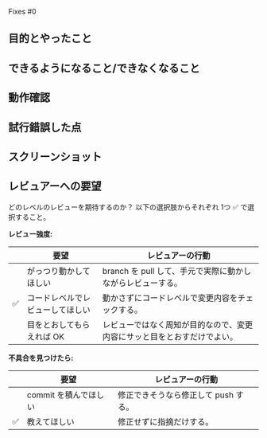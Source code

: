 Fixes #0

## 目的とやったこと

<!-- この PR では、何を目的として何をやったのか？ -->

## できるようになること/できなくなること

<!-- この PR をマージすると、ユーザは何をできるようになるのか？
何ができなくなるのか？ -->

## 動作確認

<!-- どんな動作確認を実施したのか？
結果はどうか？ -->

## 試行錯誤した点

<!-- 試行錯誤した点があれば。 -->

## スクリーンショット

<!-- スクリーンショットがあれば。 -->

## レビュアーへの要望

どのレベルのレビューを期待するのか？
以下の選択肢からそれぞれ 1つ :white_check_mark: で選択すること。

**レビュー強度:**

| | 要望 | レビュアーの行動 |
| --- | --- | --- |
|  | がっつり動かしてほしい | branch を pull して、手元で実際に動かしながらレビューする。 |
| :white_check_mark: | コードレベルでレビューしてほしい | 動かさずにコードレベルで変更内容をチェックする。 |
|  | 目をとおしてもらえれば OK | レビューではなく周知が目的なので、変更内容にサッと目をとおすだけでよい。 |

**不具合を見つけたら:**

| | 要望 | レビュアーの行動 |
| --- | --- | --- |
|  | commit を積んでほしい | 修正できそうなら修正して push する。 |
| :white_check_mark: | 教えてほしい | 修正せずに指摘だけする。 |
